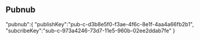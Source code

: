## Pubnub
"pubnub":{
	"publishKey":"pub-c-d3b8e5f0-f3ae-4f6c-8e1f-4aa4a66fb2b1",
	"subcribeKey":"sub-c-973a4246-73d7-11e5-960b-02ee2ddab7fe"
}
